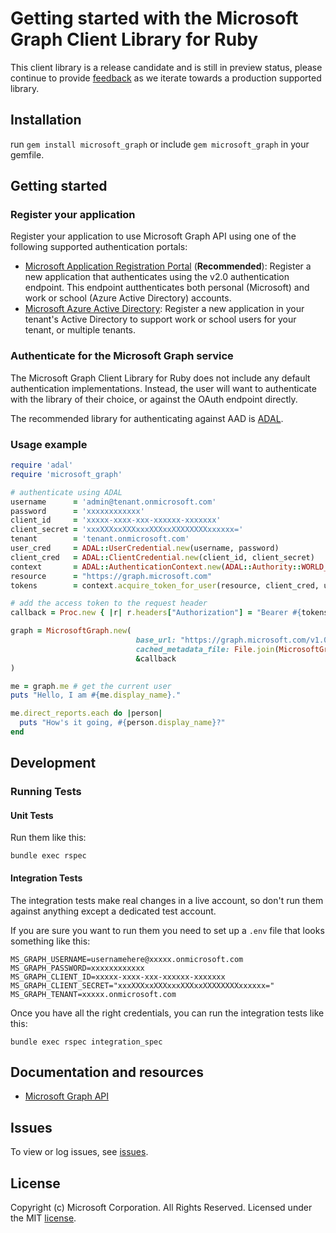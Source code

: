 # Getting started with the Microsoft Graph Client Library for Ruby

This client library is a release candidate and is still in preview status, please continue to provide [feedback](https://github.com/microsoftgraph/msgraph-sdk-ruby/issues/new) as we iterate towards a production supported library.

## Installation
run ```gem install microsoft_graph``` or include ```gem microsoft_graph``` in your gemfile.
## Getting started

### Register your application

Register your application to use Microsoft Graph API using one of the following
supported authentication portals:

* [Microsoft Application Registration Portal](https://apps.dev.microsoft.com) (**Recommended**):
  Register a new application that authenticates using the v2.0 authentication endpoint. This endpoint autthenticates both personal (Microsoft) and work or school (Azure Active Directory) accounts.
* [Microsoft Azure Active Directory](https://manage.windowsazure.com): Register
  a new application in your tenant's Active Directory to support work or school
  users for your tenant, or multiple tenants.

### Authenticate for the Microsoft Graph service

The Microsoft Graph Client Library for Ruby does not include any default authentication implementations.
Instead, the user will want to authenticate with the library of their choice, or against the OAuth
endpoint directly.

The recommended library for authenticating against AAD is [ADAL](https://github.com/AzureAD/azure-activedirectory-library-for-ruby).

### Usage example

```ruby
require 'adal'
require 'microsoft_graph'

# authenticate using ADAL
username      = 'admin@tenant.onmicrosoft.com'
password      = 'xxxxxxxxxxxx'
client_id     = 'xxxxx-xxxx-xxx-xxxxxx-xxxxxxx'
client_secret = 'xxxXXXxxXXXxxxXXXxxXXXXXXXXxxxxxx='
tenant        = 'tenant.onmicrosoft.com'
user_cred     = ADAL::UserCredential.new(username, password)
client_cred   = ADAL::ClientCredential.new(client_id, client_secret)
context       = ADAL::AuthenticationContext.new(ADAL::Authority::WORLD_WIDE_AUTHORITY, tenant)
resource      = "https://graph.microsoft.com"
tokens        = context.acquire_token_for_user(resource, client_cred, user_cred)

# add the access token to the request header
callback = Proc.new { |r| r.headers["Authorization"] = "Bearer #{tokens.access_token}" }

graph = MicrosoftGraph.new(
                            base_url: "https://graph.microsoft.com/v1.0",
                            cached_metadata_file: File.join(MicrosoftGraph::CACHED_METADATA_DIRECTORY, "metadata_v1.0.xml"),
                            &callback
)

me = graph.me # get the current user
puts "Hello, I am #{me.display_name}."

me.direct_reports.each do |person|
  puts "How's it going, #{person.display_name}?"
end
```

## Development

### Running Tests

#### Unit Tests

Run them like this:

    bundle exec rspec

#### Integration Tests

The integration tests make real changes in a live account, so don't run them against anything except a dedicated test account.

If you are sure you want to run them you need to set up a `.env` file that looks something like this:

    MS_GRAPH_USERNAME=usernamehere@xxxxx.onmicrosoft.com
    MS_GRAPH_PASSWORD=xxxxxxxxxxxx
    MS_GRAPH_CLIENT_ID=xxxxx-xxxx-xxx-xxxxxx-xxxxxxx
    MS_GRAPH_CLIENT_SECRET="xxxXXXxxXXXxxxXXXxxXXXXXXXXxxxxxx="
    MS_GRAPH_TENANT=xxxxx.onmicrosoft.com

Once you have all the right credentials, you can run the integration tests like this:

    bundle exec rspec integration_spec

## Documentation and resources

* [Microsoft Graph API](https://graph.microsoft.io)

## Issues

To view or log issues, see [issues](https://github.com/microsoftgraph/msgraph-sdk-ruby/issues).

## License

Copyright (c) Microsoft Corporation. All Rights Reserved. Licensed under the MIT [license](LICENSE).

